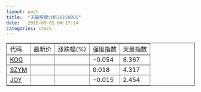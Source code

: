 ```yaml
---
layout: post
title:  "天量股票分析20150905"
date:   2015-09-05 04:17:14
categories: stock
---
```

<script type="text/javascript">
var stockList = []
stockList.push('gb_kog');
stockList.push('gb_szym');
stockList.push('gb_joy');
</script>

<table border="1">
 <tr>
  <td>代码</td>
  <td>最新价</td>
  <td>涨跌幅(%)</td>
 <td>强度指数</td>
 <td>天量指数</td>
</tr>
  <tr id="kog"><td><a href="http://stock.finance.sina.com.cn/usstock/quotes/KOG.html" target="_blank">KOG</a></td><td></td><td></td><td>-0.054</td><td>8.367</td></tr>
  <tr id="szym"><td><a href="http://stock.finance.sina.com.cn/usstock/quotes/SZYM.html" target="_blank">SZYM</a></td><td></td><td></td><td>0.018</td><td>4.317</td></tr>
  <tr id="joy"><td><a href="http://stock.finance.sina.com.cn/usstock/quotes/JOY.html" target="_blank">JOY</a></td><td></td><td></td><td>-0.015</td><td>2.454</td></tr>
</table>
